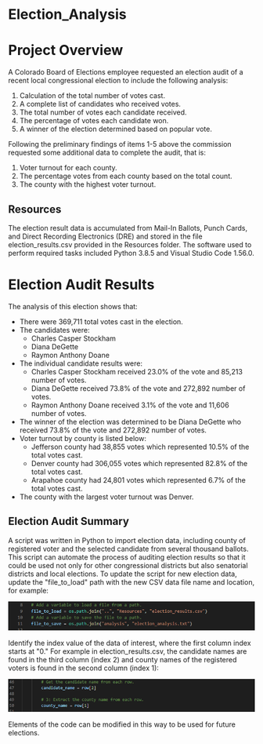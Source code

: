 # Election_Analysis

# Project Overview
A Colorado Board of Elections employee requested an election audit of a recent local congressional election to include the following analysis:

1. Calculation of the total number of votes cast.
2. A complete list of candidates who received votes.
3. The total number of votes each candidate received.
4. The percentage of votes each candidate won.
5. A winner of the election determined based on popular vote.

Following the preliminary findings of items 1-5 above the commission requested some additional data to complete the audit, that is:
1. Voter turnout for each county.
2. The percentage votes from each county based on the total count.
3. The county with the highest voter turnout.

## Resources
The election result data is accumulated from Mail-In Ballots, Punch Cards, and Direct Recording Electronics (DRE) and stored in the file election_results.csv provided in the Resources folder.  The software used to perform required tasks included Python 3.8.5 and Visual Studio Code 1.56.0.

# Election Audit Results
The analysis of this election shows that:
- There were 369,711 total votes cast in the election.
- The candidates were:
  * Charles Casper Stockham
  * Diana DeGette
  * Raymon Anthony Doane
- The individual candidate results were:
  * Charles Casper Stockham received 23.0% of the vote and 85,213 number of votes.
  * Diana DeGette received 73.8% of the vote and 272,892 number of votes.
  * Raymon Anthony Doane received 3.1% of the vote and 11,606 number of votes.
- The winner of the election was determined to be Diana DeGette who received 73.8% of the vote and 272,892 number of votes.
- Voter turnout by county is listed below:
  * Jefferson county had 38,855 votes which represented 10.5% of the total votes cast.
  * Denver county had 306,055 votes which represented 82.8% of the total votes cast.
  * Arapahoe county had 24,801 votes which represented 6.7% of the total votes cast.
- The county with the largest voter turnout was Denver.

## Election Audit Summary
A script was written in Python to import election data, including county of registered voter and the selected candidate from several thousand ballots. This script can automate the process of auditing election results so that it could be used not only for other congressional districts but also senatorial districts and local elections.
To update the script for new election data, update the "file_to_load" path with the new CSV data file name and location, for example:

![resources_path](/Election_Analysis_Results/analysis/resources_path.png "Resources Path")

Identify the index value of the data of interest, where the first column index starts at "0."  For example in election_results.csv, the candidate names are found in the third column (index 2) and county names of the registered voters is found in the second column (index 1):

![Extract_names](Election_Analysis_Results/analysis/Extract_names.png "Extract names")

Elements of the code can be modified in this way to be used for future elections. 
